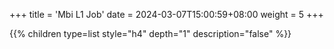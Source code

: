 +++
title = 'Mbi L1 Job'
date = 2024-03-07T15:00:59+08:00
weight = 5
+++


{{% children type=list style="h4" depth="1" description="false" %}}